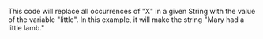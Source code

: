 This code will replace all occurrences of "X" in a given String with the value of the variable "little". 
In this example, it will make the string "Mary had a little lamb."

